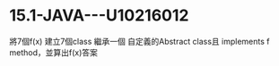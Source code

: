 15.1-JAVA---U10216012
============

將7個f(x)  建立7個class 繼承一個 自定義的Abstract class且 implements f method，並算出f(x)答案 
